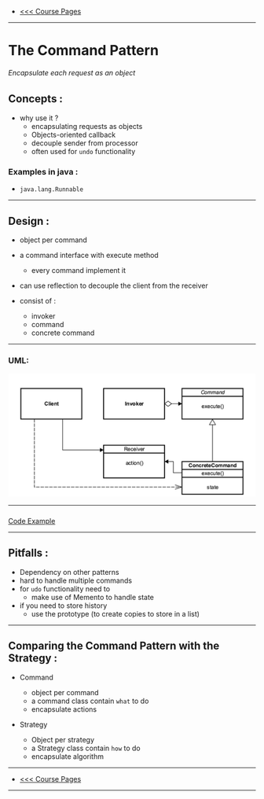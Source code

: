 - [<<< Course Pages](../README.md)
---
# The Command Pattern
###### Encapsulate each request as an object
## Concepts :
- why use it ?
    - encapsulating requests as objects
    - Objects-oriented callback
    - decouple sender from processor
    - often used for `undo` functionality
    
### Examples in java :
- `java.lang.Runnable`
---
## Design :
- object per command
- a command interface with execute method
    - every command implement it
    

- can use reflection to decouple the client from the receiver


- consist of :
    - invoker
    - command
    - concrete command
    
---
### UML:
![The Command Pattern](../media/2.PNG)

---
### 
[Code Example](../../../src/Behavioral/Command/CommandDemo.java)

---
## Pitfalls :
- Dependency on other patterns
- hard to handle multiple commands
- for `udo` functionality need to 
  - make use of Memento to handle state
- if you need to store history
  - use the prototype (to create copies to store in a list)
---
## Comparing the Command Pattern with the Strategy :
- Command
  - object per command
  - a command class contain `what` to do
  - encapsulate actions
  
- Strategy
  - Object per strategy
  - a Strategy class contain `how` to do
  - encapsulate algorithm

    

---
- [<<< Course Pages](../README.md)
---